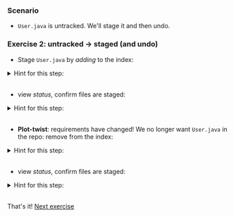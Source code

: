 
### Scenario

* `User.java` is untracked. We'll stage it and then undo.

### Exercise 2: untracked -> staged (and undo)

* Stage `User.java` by _adding_ to the index:

<details><summary>Hint for this step:</summary>
<p><pre>
git add src/**/User.java
</pre></p></details>
<br/>

* view _status_, confirm files are staged:

<details><summary>Hint for this step:</summary>
<p><pre>
git status
</pre></p></details>
<br/>

* **Plot-twist**: requirements have changed! We no longer want `User.java` in the repo: remove from the index: 

<details><summary>Hint for this step:</summary>
<p><pre>
git rm --cached src/**/User.java
</pre></p></details>
<br/>

* view _status_, confirm files are staged:

<details><summary>Hint for this step:</summary>
<p><pre>
git status
</pre></p></details>
<br/>

That's it! [Next exercise](./egg_02_basic_states.md)

